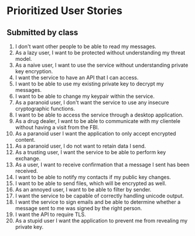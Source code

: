 # Prioritized User Stories

## Submitted by class

1. I don't want other people to be able to read my messages.
1. As a lazy user, I want to be protected without understanding my threat model.
1. As a naive user, I want to use the service without understanding private key encryption.
1. I want the service to have an API that I can access.
1. I want to be able to use my existing private key to decrypt my messages.
1. I want to be able to change my keypair within the service.
1. As a paranoid user, I don't want the service to use any insecure cryptographic functions.
1. I want to be able to access the service through a desktop application.
1. As a drug dealer, I want to be able to communicate with my clientele without having a visit from the FBI.
1. As a paranoid user I want the application to only accept encrypted content.
1. As a paranoid user, I do not want to retain data I send.
1. As a trusting user, I want the service to be able to perform key exchange.
1. As a user, I want to receive confirmation that a message I sent has been received.
1. I want to be able to notify my contacts if my public key changes.
1. I want to be able to send files, which will be encrypted as well.
1. As an annoyed user, I want to be able to filter by sender.
1. I want the service to be capable of correctly handling unicode output.
1. I want the service to sign emails and be able to determine whether a message sent to me was signed by the right person.
1. I want the API to require TLS.
8. As a stupid user I want the application to prevent me from revealing my private key.
